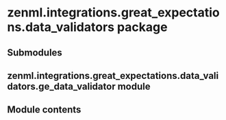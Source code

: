 # zenml.integrations.great_expectations.data_validators package

## Submodules

## zenml.integrations.great_expectations.data_validators.ge_data_validator module

## Module contents
